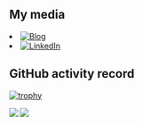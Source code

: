 <!--
How to make profile ReadMe
https://docs.github.com/ja/account-and-profile/setting-up-and-managing-your-github-profile/customizing-your-profile/managing-your-profile-readme
-->

## My media
<li><a href="https://tutti-hobbyist.github.io/hugo_blog/"><img src="https://img.shields.io/badge/blog--_.svg?style=social&logo=blogger" alt="Blog"></a></li>
<li><a href="https://www.linkedin.com/in/tutti-hobbyist/"><img src="https://img.shields.io/badge/LinkedIn--_.svg?style=social&logo=linkedin" alt="LinkedIn"></a></li>

## GitHub activity record
[![trophy](https://github-profile-trophy.vercel.app/?username=tutti-hobbyist)](https://github.com/ryo-ma/github-profile-trophy)

<a href="https://github.com/anuraghazra/github-readme-stats">
  <img align="left" src="https://github-readme-stats.vercel.app/api?username=tutti-hobbyist&count_private=true&show_icons=true" />
</a>

<a href="https://github.com/anuraghazra/github-readme-stats">
  <img align="left" src="https://github-readme-stats.vercel.app/api/top-langs/?username=tutti-hobbyist&langs_count=5&hide=html,css,scss" />
</a>
